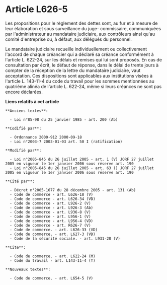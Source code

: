 # Article L626-5

Les propositions pour le règlement des dettes sont, au fur et à mesure de leur élaboration et sous surveillance du juge-
commissaire, communiquées par l'administrateur au mandataire judiciaire, aux contrôleurs ainsi qu'au comité d'entreprise ou,
à défaut, aux délégués du personnel.

Le mandataire judiciaire recueille individuellement ou collectivement l'accord de chaque créancier qui a déclaré sa créance
conformément à l'article L. 622-24, sur les délais et remises qui lui sont proposés. En cas de consultation par écrit, le
défaut de réponse, dans le délai de trente jours à compter de la réception de la lettre du mandataire judiciaire, vaut
acceptation. Ces dispositions sont applicables aux institutions visées à l'article L. 143-11-4 du code du travail pour les
sommes mentionnées au quatrième alinéa de l'article L. 622-24, même si leurs créances ne sont pas encore déclarées.

**Liens relatifs à cet article**

	**Anciens textes**:

	  - Loi n°85-98 du 25 janvier 1985 - art. 200 (Ab)

	**Codifié par**:

	  - Ordonnance 2000-912 2000-09-18
	  - Loi n°2003-7 2003-01-03 art. 50 I (ratification)

	**Modifié par**:

	  - Loi n°2005-845 du 26 juillet 2005 - art. 1 (V) JORF 27 juillet 2005 en vigueur le 1er janvier 2006 sous réserve art. 190
	  - Loi n°2005-845 du 26 juillet 2005 - art. 63 () JORF 27 juillet 2005 en vigueur le 1er janvier 2006 sous réserve art. 190

	**Cité par**:

	  - Décret n°2005-1677 du 28 décembre 2005 - art. 131 (Ab)
	  - Code de commerce - art. L626-18 (V)
	  - Code de commerce - art. L626-34 (VD)
	  - Code de commerce - art. L926-2 (V)
	  - Code de commerce - art. L926-3 (Ab)
	  - Code de commerce - art. L936-8 (V)
	  - Code de commerce - art. L956-1 (V)
	  - Code de commerce - art. L956-4 (VD)
	  - Code de commerce - art. R626-7 (V)
	  - Code de commerce. - art. L626-33 (VD)
	  - Code de commerce. - art. L627-3 (VD)
	  - Code de la sécurité sociale. - art. L931-28 (V)

	**Cite**:

	  - Code de commerce. - art. L622-24 (M)
	  - Code du travail - art. L143-11-4 (T)

	**Nouveaux textes**:

	  - Code de commerce. - art. L654-5 (V)
